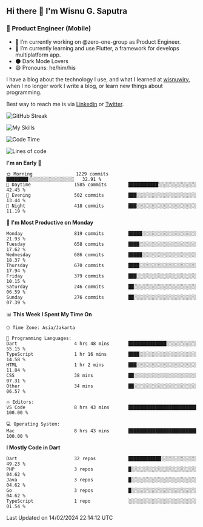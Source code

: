 ## Hi there 👋 I'm Wisnu G. Saputra

### :mobile_phone_off: Product Engineer (Mobile)

- 🔭 I’m currently working on @zero-one-group as Product Engineer.
- 🌱 I’m currently learning and use Flutter, a framework for develops multiplatform app.
- 🌑 Dark Mode Lovers
- 😄 Pronouns: he/him/his

I have a blog about the technology I use, and what I learned at [wisnuwiry](https://wisnuwiry.space/), when I no longer work I write a blog, or learn new things about programming.

Best way to reach me is via [Linkedin](https://www.linkedin.com/in/wisnu-saputra/) or [Twitter](https://twitter.com/wisnuwiry).

![GitHub Streak](https://streak-stats.demolab.com?user=wisnuwiry&theme=dark&hide_border=true)

![My Skills](https://skillicons.dev/icons?i=dart,flutter,kotlin,swift,go,js,css,neovim,git,linux&perline=5)

<!--START_SECTION:waka-->
![Code Time](http://img.shields.io/badge/Code%20Time-1%2C065%20hrs%2043%20mins-blue)

![Lines of code](https://img.shields.io/badge/From%20Hello%20World%20I%27ve%20Written-4.4%20million%20lines%20of%20code-blue)

**I'm an Early 🐤** 

```text
🌞 Morning                1229 commits        ████████░░░░░░░░░░░░░░░░░   32.91 % 
🌆 Daytime                1585 commits        ███████████░░░░░░░░░░░░░░   42.45 % 
🌃 Evening                502 commits         ███░░░░░░░░░░░░░░░░░░░░░░   13.44 % 
🌙 Night                  418 commits         ███░░░░░░░░░░░░░░░░░░░░░░   11.19 % 
```
📅 **I'm Most Productive on Monday** 

```text
Monday                   819 commits         █████░░░░░░░░░░░░░░░░░░░░   21.93 % 
Tuesday                  658 commits         ████░░░░░░░░░░░░░░░░░░░░░   17.62 % 
Wednesday                686 commits         █████░░░░░░░░░░░░░░░░░░░░   18.37 % 
Thursday                 670 commits         ████░░░░░░░░░░░░░░░░░░░░░   17.94 % 
Friday                   379 commits         ███░░░░░░░░░░░░░░░░░░░░░░   10.15 % 
Saturday                 246 commits         ██░░░░░░░░░░░░░░░░░░░░░░░   06.59 % 
Sunday                   276 commits         ██░░░░░░░░░░░░░░░░░░░░░░░   07.39 % 
```


📊 **This Week I Spent My Time On** 

```text
🕑︎ Time Zone: Asia/Jakarta

💬 Programming Languages: 
Dart                     4 hrs 48 mins       ██████████████░░░░░░░░░░░   55.15 % 
TypeScript               1 hr 16 mins        ████░░░░░░░░░░░░░░░░░░░░░   14.58 % 
HTML                     1 hr 2 mins         ███░░░░░░░░░░░░░░░░░░░░░░   11.84 % 
CSS                      38 mins             ██░░░░░░░░░░░░░░░░░░░░░░░   07.31 % 
Other                    34 mins             ██░░░░░░░░░░░░░░░░░░░░░░░   06.57 % 

🔥 Editors: 
VS Code                  8 hrs 43 mins       █████████████████████████   100.00 % 

💻 Operating System: 
Mac                      8 hrs 43 mins       █████████████████████████   100.00 % 
```

**I Mostly Code in Dart** 

```text
Dart                     32 repos            ████████████░░░░░░░░░░░░░   49.23 % 
PHP                      3 repos             █░░░░░░░░░░░░░░░░░░░░░░░░   04.62 % 
Java                     3 repos             █░░░░░░░░░░░░░░░░░░░░░░░░   04.62 % 
Go                       3 repos             █░░░░░░░░░░░░░░░░░░░░░░░░   04.62 % 
TypeScript               1 repo              ░░░░░░░░░░░░░░░░░░░░░░░░░   01.54 % 
```




 Last Updated on 14/02/2024 22:14:12 UTC
<!--END_SECTION:waka-->
